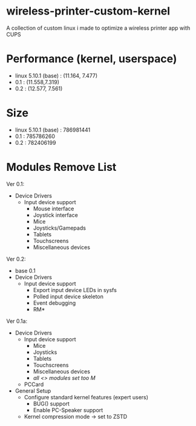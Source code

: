 # wireless-printer-custom-kernel
A collection of custom linux i made to optimize a wireless printer app with CUPS

# Performance (kernel, userspace)
- linux 5.10.1 (base)	: (11.164, 7.477)
- 0.1			: (11.558,7.319)
- 0.2			: (12.577, 7.561)

# Size
- linux 5.10.1 (base)	: 786981441
- 0.1			: 785786260
- 0.2			: 782406199

# Modules Remove List
Ver 0.1:
- Device Drivers
	- Input device support
		- Mouse interface
		- Joystick interface
		- Mice
		- Joysticks/Gamepads
		- Tablets
		- Touchscreens
		- Miscellaneous devices

Ver 0.2:
- base 0.1
- Device Drivers
	- Input device support
		- Export input device LEDs in sysfs
		- Polled input device skeleton
		- Event debugging
		- RM*
	
Ver 0.1a:
- Device Drivers
	- Input device support
		- Mice
		- Joysticks
		- Tablets
		- Touchscreens
		- Miscellaneous devices
		- *all <> modules set too M*
	- PCCard
- General Setup
	- Configure standard kernel features (expert users)
		- BUG() support
		- Enable PC-Speaker support
	- Kernel compression mode -> set to ZSTD
